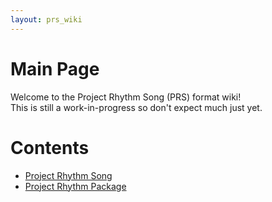 ```yaml
---
layout: prs_wiki
---
```


# Main Page

Welcome to the Project Rhythm Song (PRS) format wiki!  
This is still a work-in-progress so don't expect much just yet.

# Contents
- [Project Rhythm Song](./project_rhythm_song/)
- [Project Rhythm Package](./project_rhythm_package/)
